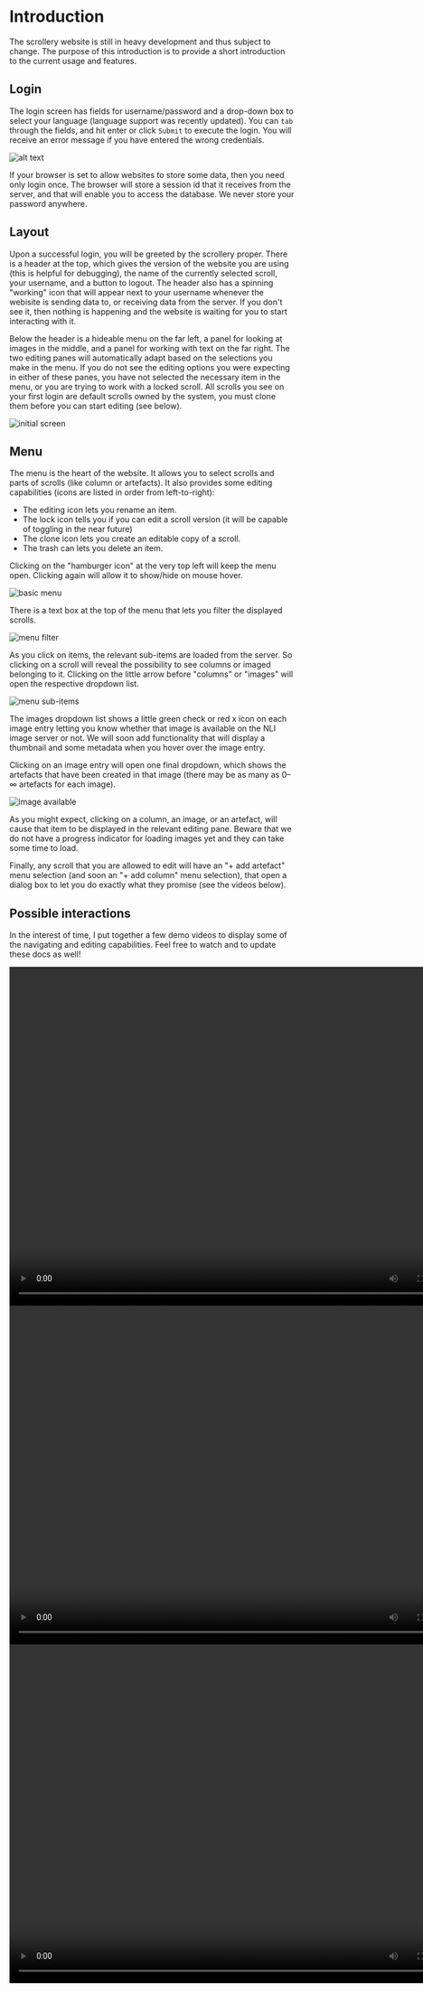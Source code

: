 

# Introduction

The scrollery website is still in heavy development and thus subject to change.  The purpose of this introduction is to provide a short introduction to the current usage and features.

## Login

The login screen has fields for username/password and a drop-down box to select your language (language support was recently updated).  You can `tab` through the fields, and hit enter or click `Submit` to execute the login.  You will receive an error message if you have entered the wrong credentials.  

![alt text](media/Login-screen.png "Login screen")

If your browser is set to allow websites to store some data, then you need only login once.  The browser will store a session id that it receives from the server, and that will enable you to access the database.  We never store your password anywhere.

## Layout

Upon a successful login, you will be greeted by the scrollery proper.  There is a header at the top, which gives the version of the website you are using (this is helpful for debugging), the name of the currently selected scroll, your username, and a button to logout.  The header also has a spinning "working" icon that will appear next to your username whenever the webisite is sending data to, or receiving data from the server.  If you don't see it, then nothing is happening and the website is waiting for you to start interacting with it.

Below the header is a hideable menu on the far left, a panel for looking at images in the middle, and a panel for working with text on the far right.  The two editing panes will automatically adapt based on the selections you make in the menu.  If you do not see the editing options you were expecting in either of these panes, you have not selected the necessary item in the menu, or you are trying to work with a locked scroll.  All scrolls you see on your first login are default scrolls owned by the system, you must clone them before you can start editing (see below).

![initial screen](media/Initial-screen.png "Initial screen")

## Menu

The menu is the heart of the website.  It allows you to select scrolls and parts of scrolls (like column or artefacts).  It also provides some editing capabilities (icons are listed in order from left-to-right):

* The editing icon lets you rename an item.
* The lock icon tells you if you can edit a scroll version (it will be capable of toggling in the near future)
* The clone icon lets you create an editable copy of a scroll.
* The trash can lets you delete an item.
  
Clicking on the "hamburger icon" at the very top left will keep the menu open.  Clicking again will allow it to show/hide on mouse hover.

![basic menu](media/Basic-menu.png "Basic menu")

There is a text box at the top of the menu that lets you filter the displayed scrolls.

![menu filter](media/Menu-filter.png "Menu filter")

As you click on items, the relevant sub-items are loaded from the server.  So clicking on a scroll will reveal the possibility to see columns or imaged belonging to it.  Clicking on the little arrow before "columns" or "images" will open the respective dropdown list.

![menu sub-items](media/Menu-subitems.png "Menu sub-items")

The images dropdown list shows a little green check or red x icon on each image entry letting you know whether that image is available on the NLI image server or not.  We will soon add functionality that will display a thumbnail and some metadata when you hover over the image entry.

Clicking on an image entry will open one final dropdown, which shows the artefacts that have been created in that image (there may be as many as 0–∞ artefacts for each image).

![image available](media/Image-available.png "Image available")

As you might expect, clicking on a column, an image, or an artefact, will cause that item to be displayed in the relevant editing pane.  Beware that we do not have a progress indicator for loading images yet and they can take some time to load.

Finally, any scroll that you are allowed to edit will have an "+ add artefact" menu selection (and soon an "+ add column" menu selection), that open a dialog box to let you do exactly what they promise (see the videos below).

## Possible interactions

In the interest of time, I put together a few demo videos to display some of the navigating and editing capabilities.  Feel free to watch and to update these docs as well!

<video width="800" height="600" controls>
  <source src="media/Scrollery-Editing-2.mp4" type="video/mp4">
Your browser does not support the video tag.
</video>

<video width="800" height="600" controls>
  <source src="media/Scrollery-Editing-3.mp4" type="video/mp4">
Your browser does not support the video tag.
</video>

<video width="800" height="600" controls>
  <source src="media/Scrollery-Editing.mp4" type="video/mp4">
Your browser does not support the video tag.
</video>